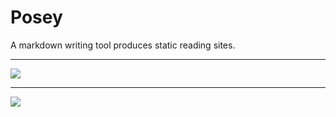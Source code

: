 # Posey

A markdown writing tool produces static reading sites.

---

![](https://img.ibyte.me/2rm4f5.jpg)

---

![](https://img.ibyte.me/e68k6e.png)

